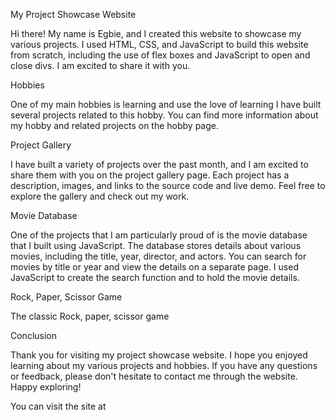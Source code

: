 My Project Showcase Website

Hi there! My name is Egbie, and I created this website to showcase my various projects. I used HTML, CSS, and JavaScript to build this website from scratch, including the use of flex boxes and JavaScript to open and close divs. I am excited to share it with you.

Hobbies

One of my main hobbies is learning and use the love of learning I have built several projects related to this hobby. You can find more information about my hobby and related projects on the hobby page.

Project Gallery

I have built a variety of projects over the past month, and I am excited to share them with you on the project gallery page. Each project has a description, images, and links to the source code and live demo. Feel free to explore the gallery and check out my work.

Movie Database

One of the projects that I am particularly proud of is the movie database that I built using JavaScript. The database stores details about various movies, including the title, year, director, and actors. You can search for movies by title or year and view the details on a separate page. I used JavaScript to create the search function and to hold the movie details.

Rock, Paper, Scissor Game

The classic Rock, paper, scissor game

Conclusion

Thank you for visiting my project showcase website. I hope you enjoyed learning about my various projects and hobbies. If you have any questions or feedback, please don't hesitate to contact me through the website. Happy exploring!

You can visit the site at